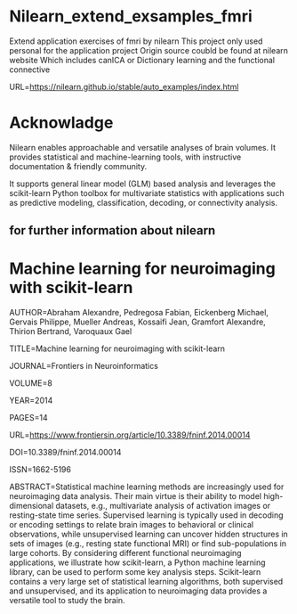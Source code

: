 # Nilearn_extend_exsamples_fmri
Extend application exercises of fmri by nilearn
This project only used personal for the application project
Origin source coubld be found at nilearn website
Which includes canICA or Dictionary learning and the functional connective

URL=https://nilearn.github.io/stable/auto_examples/index.html

# Acknowladge
Nilearn enables approachable and versatile analyses of brain volumes. It provides statistical and machine-learning tools, with instructive documentation & friendly community.

It supports general linear model (GLM) based analysis and leverages the scikit-learn Python toolbox for multivariate statistics with applications such as predictive modeling, classification, decoding, or connectivity analysis.

## for further information about nilearn
# Machine learning for neuroimaging with scikit-learn

AUTHOR=Abraham Alexandre, Pedregosa Fabian, Eickenberg Michael, Gervais Philippe, Mueller Andreas, Kossaifi Jean, Gramfort Alexandre, Thirion Bertrand, Varoquaux Gael
	 
TITLE=Machine learning for neuroimaging with scikit-learn  
	
JOURNAL=Frontiers in Neuroinformatics     
	
VOLUME=8      
	
YEAR=2014
	
PAGES=14   
		
URL=https://www.frontiersin.org/article/10.3389/fninf.2014.00014     
	  
DOI=10.3389/fninf.2014.00014    
	
ISSN=1662-5196   

ABSTRACT=Statistical machine learning methods are increasingly used for neuroimaging data analysis. Their main virtue is their ability to model high-dimensional datasets, e.g., multivariate analysis of activation images or resting-state time series. Supervised learning is typically used in decoding or encoding settings to relate brain images to behavioral or clinical observations, while unsupervised learning can uncover hidden structures in sets of images (e.g., resting state functional MRI) or find sub-populations in large cohorts. By considering different functional neuroimaging applications, we illustrate how scikit-learn, a Python machine learning library, can be used to perform some key analysis steps. Scikit-learn contains a very large set of statistical learning algorithms, both supervised and unsupervised, and its application to neuroimaging data provides a versatile tool to study the brain.
